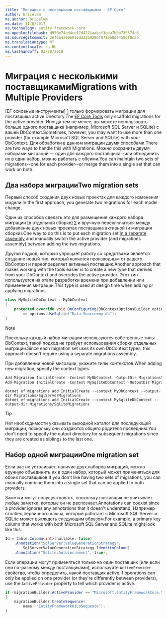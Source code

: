 ```yaml
---
title: "Миграция с несколькими поставщиками - EF Core"
author: bricelam
ms.author: bricelam
ms.date: 11/8/2017
ms.technology: entity-framework-core
ms.openlocfilehash: d950e74ed4cef7d4274aabcf3eda7b0b735574c6
ms.sourcegitcommit: 2ef0a4a90b01edd22b9206f8729b8de459ef8cab
ms.translationtype: MT
ms.contentlocale: ru-RU
ms.lasthandoff: 03/20/2018
---
```

<a name="migrations-with-multiple-providers"></a><span data-ttu-id="bdf47-102">Миграция с несколькими поставщиками</span><span class="sxs-lookup"><span data-stu-id="bdf47-102">Migrations with Multiple Providers</span></span>
==================================
<span data-ttu-id="bdf47-103">[EF основные инструменты] [ 1] только формировать миграции для поставщика active Directory.</span><span class="sxs-lookup"><span data-stu-id="bdf47-103">The [EF Core Tools][1] only scaffold migrations for the active provider.</span></span> <span data-ttu-id="bdf47-104">Иногда тем не менее, вы можете использовать больше одного поставщика (например, Microsoft SQL Server и SQLite) с вашей DbContext.</span><span class="sxs-lookup"><span data-stu-id="bdf47-104">Sometimes, however, you may want to use more than one provider (for example Microsoft SQL Server and SQLite) with your DbContext.</span></span> <span data-ttu-id="bdf47-105">Для обработки в данном миграции двумя способами.</span><span class="sxs-lookup"><span data-stu-id="bdf47-105">There are two ways to handle this with Migrations.</span></span> <span data-ttu-id="bdf47-106">Можно сохранить двумя наборами миграций — один для каждого поставщика--или объединить их в один набор, можно работать с обеими.</span><span class="sxs-lookup"><span data-stu-id="bdf47-106">You can maintain two sets of migrations--one for each provider--or merge them into a single set that can work on both.</span></span>

<a name="two-migration-sets"></a><span data-ttu-id="bdf47-107">Два набора миграции</span><span class="sxs-lookup"><span data-stu-id="bdf47-107">Two migration sets</span></span>
------------------
<span data-ttu-id="bdf47-108">Первый способ создания двух новых проектах для каждого изменения модели.</span><span class="sxs-lookup"><span data-stu-id="bdf47-108">In the first approach, you generate two migrations for each model change.</span></span>

<span data-ttu-id="bdf47-109">Один из способов сделать это для размещения каждого набора миграции [в отдельной сборке] [ 2] и вручную переключаться между добавление двух новых проектах поставщика активной (и миграция сборки).</span><span class="sxs-lookup"><span data-stu-id="bdf47-109">One way to do this is to put each migration set [in a separate assembly][2] and manually switch the active provider (and migrations assembly) between adding the two migrations.</span></span>

<span data-ttu-id="bdf47-110">Другой подход, который упрощает работу со средствами является создание новый тип, который является производным от вашего DbContext и переопределяет активный поставщик.</span><span class="sxs-lookup"><span data-stu-id="bdf47-110">Another approach that makes working with the tools easier is to create a new type that derives from your DbContext and overrides the active provider.</span></span> <span data-ttu-id="bdf47-111">Этот тип используется на этапе разработки времени при добавлении или применения миграции.</span><span class="sxs-lookup"><span data-stu-id="bdf47-111">This type is used at design time when adding or applying migrations.</span></span>

``` csharp
class MySqliteDbContext : MyDbContext
{
    protected override void OnConfiguring(DbContextOptionsBuilder options)
        => options.UseSqlite("Data Source=my.db");
}
```

> [!NOTE]
> <span data-ttu-id="bdf47-112">Поскольку каждый набор миграции используются собственные типы DbContext, такой подход не требует использования сборки отдельных миграции.</span><span class="sxs-lookup"><span data-stu-id="bdf47-112">Since each migration set uses its own DbContext types, this approach doesn't require using a separate migrations assembly.</span></span>

<span data-ttu-id="bdf47-113">При добавлении новой миграции, укажите типы контекстов.</span><span class="sxs-lookup"><span data-stu-id="bdf47-113">When adding new migration, specify the context types.</span></span>

``` powershell
Add-Migration InitialCreate -Context MyDbContext -OutputDir Migrations\SqlServerMigrations
Add-Migration InitialCreate -Context MySqliteDbContext -OutputDir Migrations\SqliteMigrations
```
``` Console
dotnet ef migrations add InitialCreate --context MyDbContext --output-dir Migrations/SqlServerMigrations
dotnet ef migrations add InitialCreate --context MySqliteDbContext --output-dir Migrations/SqliteMigrations
```

> [!TIP]
> <span data-ttu-id="bdf47-114">Нет необходимости указывать выходной каталог для последующей миграции, поскольку они создаются общего родителя последним.</span><span class="sxs-lookup"><span data-stu-id="bdf47-114">You don't need to specify the output directory for subsequent migrations since they are created as siblings to the last one.</span></span>

<a name="one-migration-set"></a><span data-ttu-id="bdf47-115">Набор одной миграции</span><span class="sxs-lookup"><span data-stu-id="bdf47-115">One migration set</span></span>
-----------------
<span data-ttu-id="bdf47-116">Если вас не устраивает, наличие двух наборов миграций, можно вручную объединить их в один набор, который может применяться для обоих поставщиков.</span><span class="sxs-lookup"><span data-stu-id="bdf47-116">If you don't like having two sets of migrations, you can manually combine them into a single set that can be applied to both providers.</span></span>

<span data-ttu-id="bdf47-117">Заметки могут сосуществовать, поскольку поставщик не учитывает любые заметки, которые он не распознает.</span><span class="sxs-lookup"><span data-stu-id="bdf47-117">Annotations can coexist since a provider ignores any annotations that it doesn't understand.</span></span> <span data-ttu-id="bdf47-118">Например столбец первичного ключа, который работает с Microsoft SQL Server и SQLite может выглядеть следующим образом.</span><span class="sxs-lookup"><span data-stu-id="bdf47-118">For example, a primary key column that works with both Microsoft SQL Server and SQLite might look like this.</span></span>

``` csharp
Id = table.Column<int>(nullable: false)
    .Annotation("SqlServer:ValueGenerationStrategy",
        SqlServerValueGenerationStrategy.IdentityColumn)
    .Annotation("Sqlite:Autoincrement", true),
```

<span data-ttu-id="bdf47-119">Если операции могут применяться только на один поставщик (или если они по-разному между поставщиками), используйте `ActiveProvider` свойство, чтобы определить, какой поставщик active.</span><span class="sxs-lookup"><span data-stu-id="bdf47-119">If operations can only be applied on one provider (or they're differently between providers), use the `ActiveProvider` property to tell which provider is active.</span></span>

``` csharp
if (migrationBuilder.ActiveProvider == "Microsoft.EntityFrameworkCore.SqlServer")
{
    migrationBuilder.CreateSequence(
        name: "EntityFrameworkHiLoSequence");
}
```


  [1]: ../../miscellaneous/cli/index.md
  [2]: projects.md
